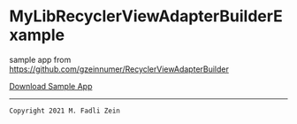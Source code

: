 # MyLibRecyclerViewAdapterBuilderExample
 sample app from https://github.com/gzeinnumer/RecyclerViewAdapterBuilder

[Download Sample App](https://drive.google.com/file/d/1vqstO8rKGsHUt8W1N2msoQFlniMnuSe1/view?usp=sharing)

---

```
Copyright 2021 M. Fadli Zein
```
